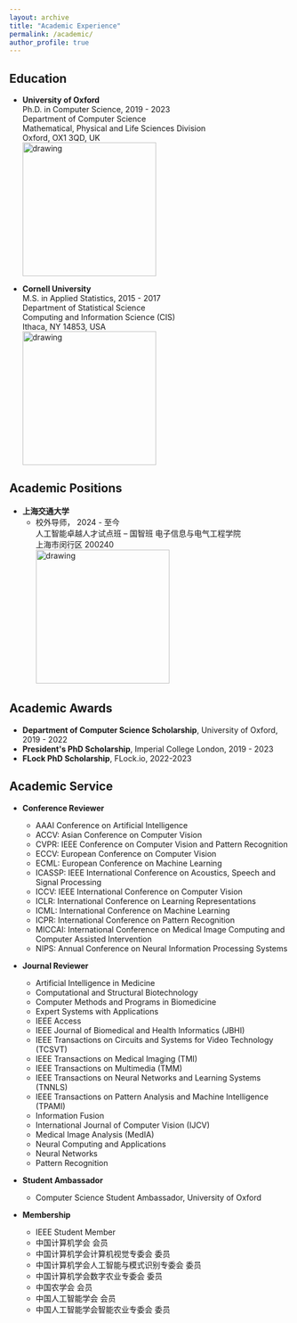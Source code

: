 ```yaml
---
layout: archive
title: "Academic Experience"
permalink: /academic/
author_profile: true
---
```

## Education
* **University of Oxford**   
  Ph.D. in Computer Science, 2019 - 2023  
  Department of Computer Science  
  Mathematical, Physical and Life Sciences Division  
  Oxford, OX1 3QD, UK  
  <a href="http://www.cs.ox.ac.uk/"><img src="https://eveningdong.github.io/images/oxford.png" alt="drawing" width="240px"/></a> 

* **Cornell University**  
  M.S. in Applied Statistics, 2015 - 2017  
  Department of Statistical Science  
  Computing and Information Science (CIS)  
  Ithaca, NY 14853, USA  
  <a href="https://cis.cornell.edu/cornell-computing-information-science/"><img src="https://eveningdong.github.io/images/cis.png" alt="drawing" width="240px"/></a> 

## Academic Positions  
* **上海交通大学**  
  + 校外导师， 2024 - 至今  
    人工智能卓越人才试点班 – 国智班
    电子信息与电气工程学院  
    上海市闵行区 200240  
    <a><img src="https://eveningdong.github.io/images/sjtu.png" alt="drawing" width="240px"/></a>

## Academic Awards  
* **Department of Computer Science Scholarship**, University of Oxford, 2019 - 2022  
* **President's PhD Scholarship**, Imperial College London, 2019 - 2023   
* **FLock PhD Scholarship**, FLock.io, 2022-2023

## Academic Service  
* **Conference Reviewer**  
  + AAAI Conference on Artificial Intelligence    
  + ACCV: Asian Conference on Computer Vision  
  + CVPR: IEEE Conference on Computer Vision and Pattern Recognition  
  + ECCV: European Conference on Computer Vision  
  + ECML: European Conference on Machine Learning    
  + ICASSP: IEEE International Conference on Acoustics, Speech and Signal Processing  
  + ICCV: IEEE International Conference on Computer Vision  
  + ICLR: International Conference on Learning Representations  
  + ICML: International Conference on Machine Learning  
  + ICPR: International Conference on Pattern Recognition  
  + MICCAI: International Conference on Medical Image Computing and Computer Assisted Intervention  
  + NIPS: Annual Conference on Neural Information Processing Systems  


* **Journal Reviewer**  
  + Artificial Intelligence in Medicine
  + Computational and Structural Biotechnology
  + Computer Methods and Programs in Biomedicine  
  + Expert Systems with Applications  
  + IEEE Access  
  + IEEE Journal of Biomedical and Health Informatics (JBHI)
  + IEEE Transactions on Circuits and Systems for Video Technology (TCSVT)  
  + IEEE Transactions on Medical Imaging (TMI)  
  + IEEE Transactions on Multimedia (TMM)  
  + IEEE Transactions on Neural Networks and Learning Systems (TNNLS)  
  + IEEE Transactions on Pattern Analysis and Machine Intelligence (TPAMI)  
  + Information Fusion  
  + International Journal of Computer Vision (IJCV)  
  + Medical Image Analysis (MedIA)  
  + Neural Computing and Applications  
  + Neural Networks  
  + Pattern Recognition  


* **Student Ambassador**  
  + Computer Science Student Ambassador, University of Oxford


* **Membership**   
  + IEEE Student Member
  + 中国计算机学会 会员
  + 中国计算机学会计算机视觉专委会 委员  
  + 中国计算机学会人工智能与模式识别专委会 委员  
  + 中国计算机学会数字农业专委会 委员  
  + 中国农学会 会员   
  + 中国人工智能学会 会员  
  + 中国人工智能学会智能农业专委会 委员  